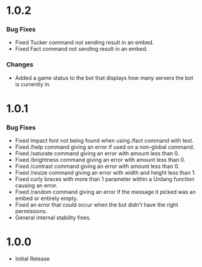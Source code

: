 # 1.0.2
### Bug Fixes
- Fixed Tucker command not sending result in an embed.
- Fixed Fact command not sending result in an embed.

### Changes
- Added a game status to the bot that displays how many servers the bot is currently in.

# 1.0.1
### Bug Fixes
- Fixed Impact font not being found when using /fact command with text.
- Fixed /help command giving an error if used on a non-global command.
- Fixed /saturate command giving an error with amount less than 0.
- Fixed /brightness command giving an error with amount less than 0.
- Fixed /contrast command giving an error with amount less than 0.
- Fixed /resize command giving an error with width and height less than 1.
- Fixed curly braces with more than 1 parameter within a Unilang function causing an error.
- Fixed /random command giving an error if the message it picked was an embed or entirely empty.
- Fixed an error that could occur when the bot didn't have the right permissions.
- General internal stability fixes.

# 1.0.0
- Initial Release